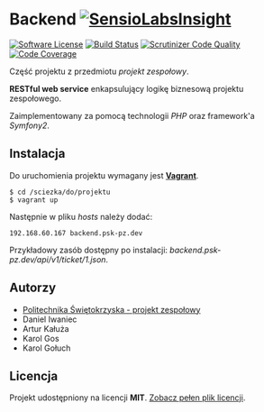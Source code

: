 # Backend [![SensioLabsInsight](https://insight.sensiolabs.com/projects/ad3dbb57-f080-4b64-af84-ced2fc955587/small.png)](https://insight.sensiolabs.com/projects/ad3dbb57-f080-4b64-af84-ced2fc955587)

[![Software License](https://img.shields.io/badge/license-MIT-brightgreen.svg?style=flat)](LICENSE)
[![Build Status](https://travis-ci.org/psk-pz/Backend.svg?branch=master)](https://travis-ci.org/psk-pz/Backend)
[![Scrutinizer Code Quality](https://scrutinizer-ci.com/g/psk-pz/Backend/badges/quality-score.png?b=master)](https://scrutinizer-ci.com/g/psk-pz/Backend/?branch=master)
[![Code Coverage](https://scrutinizer-ci.com/g/psk-pz/Backend/badges/coverage.png?b=master)](https://scrutinizer-ci.com/g/psk-pz/Backend/?branch=master)

Część projektu z przedmiotu *projekt zespołowy*.

**RESTful web service** enkapsulujący logikę biznesową projektu zespołowego.

Zaimplementowany za pomocą technologii *PHP* oraz framework'a *Symfony2*.

## Instalacja

Do uruchomienia projektu wymagany jest [**Vagrant**](https://www.vagrantup.com/downloads.html).

```
$ cd /sciezka/do/projektu
$ vagrant up
```

Następnie w pliku *hosts* należy dodać:

```
192.168.60.167 backend.psk-pz.dev
```

Przykładowy zasób dostępny po instalacji: *backend.psk-pz.dev/api/v1/ticket/1.json*.

## Autorzy

- [Politechnika Świętokrzyska - projekt zespołowy](https://github.com/psk-pz)
 - Daniel Iwaniec
 - Artur Kałuża
 - Karol Gos
 - Karol Gołuch

## Licencja

Projekt udostępniony na licencji **MIT**. [Zobacz pełen plik licencji](LICENSE).

